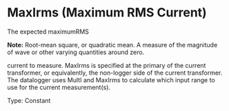 # MaxIrms (Maximum RMS Current)

The expected maximumRMS

**Note:** Root-mean square, or quadratic mean. A measure of the magnitude of wave or other varying quantities around zero.

current to measure. MaxIrms is specified at the primary of the current transformer, or equivalently, the non-logger side of the current transformer. The datalogger uses MultI and MaxIrms to calculate which input range to use for the current measurement(s).

Type: Constant
